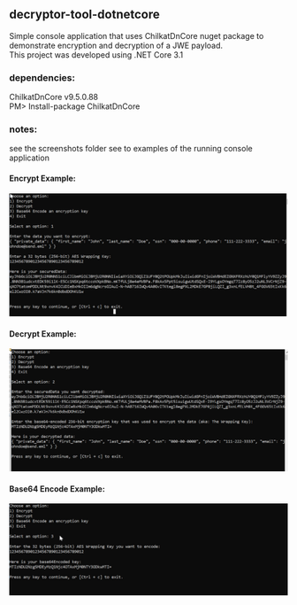 ## decryptor-tool-dotnetcore
Simple console application that uses ChilkatDnCore nuget package to demonstrate encryption and decryption of a JWE payload.  
This project was developed using .NET Core 3.1

### dependencies:
ChilkatDnCore v9.5.0.88  
PM> Install-package ChilkatDnCore

### notes:
see the screenshots folder see to examples of the running console application

#### Encrypt Example:
![Encrypt Example](/Decryptor%20Console%20App/screenshots/encryptingExample.jpg?raw=true "Encrypt Example")

#### Decrypt Example:
![Decrypt Example](/Decryptor%20Console%20App/screenshots/decryptingExample.jpg?raw=true "Decrypt Example")

#### Base64 Encode Example:
![Base64 Encode Example](/Decryptor%20Console%20App/screenshots/encodingExample.jpg?raw=true "Base64 Encode Example")
